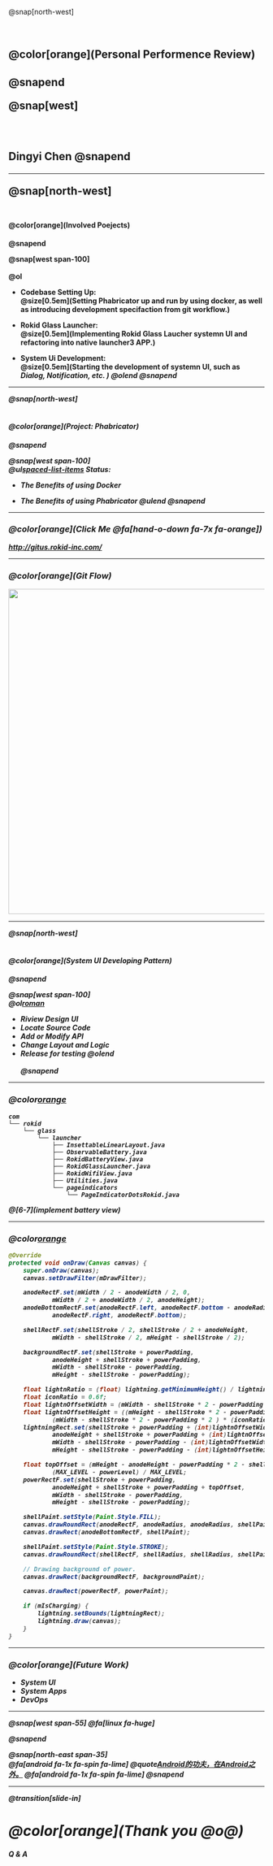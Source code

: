 @snap[north-west]
<br><br><br>
<h2>@color[orange](Personal Performence Review)<h2>
@snapend

@snap[west]
<br><br><br><br>
Dingyi Chen
@snapend

---

@snap[north-west]
<br><br>
<h4>@color[orange](Involved Poejects)<h4>
@snapend

@snap[west span-100]
<br><br>
@ol[](false)
- Codebase Setting Up:<br>@size[0.5em](Setting Phabricator up and run by using docker, as well as introducing development specifaction from git workflow.)

- Rokid Glass Launcher:<br>@size[0.5em](Implementing Rokid Glass Laucher systemn UI and refactoring into native launcher3 APP.)

- System Ui Development:<br>@size[0.5em](Starting the development of systemn UI, such as <i>Dialog<i>, <i>Notification<i>, etc. )
@olend
@snapend
  
---

@snap[north-west]
<br><br>
<h4>@color[orange](Project: Phabricator)<h4>
@snapend

@snap[west span-100]
<br>
@ul[spaced-list-items](false)
**Status:**
  - The Benefits of using Docker

  - The Benefits of using Phabricator
@ulend
@snapend

---

### @color[orange](Click Me @fa[hand-o-down fa-7x fa-orange])

http://gitus.rokid-inc.com/

---

### @color[orange](Git Flow)

<img src="https://wac-cdn.atlassian.com/dam/jcr:61ccc620-5249-4338-be66-94d563f2843c/05%20(2).svg" width="640">

---

@snap[north-west]
<br><br>
<h4>@color[orange](System UI Developing Pattern)<h4>
@snapend

@snap[west span-100]
<br>
@ol[roman](false)
- Riview Design UI
- Locate Source Code
- Add or Modify API
- Change Layout and Logic
- Release for testing
@olend
<br><br>
@snapend

---

### @color[orange](example)

```
com
└── rokid
    └── glass
        └── launcher
            ├── InsettableLinearLayout.java
            ├── ObservableBattery.java
            ├── RokidBatteryView.java
            ├── RokidGlassLauncher.java
            ├── RokidWifiView.java
            ├── Utilities.java
            └── pageindicators
                └── PageIndicatorDotsRokid.java
```

@[6-7](implement battery view)

---
### @color[orange](example)

``` java
@Override
protected void onDraw(Canvas canvas) {
    super.onDraw(canvas);
    canvas.setDrawFilter(mDrawFilter);

    anodeRectF.set(mWidth / 2 - anodeWidth / 2, 0,
            mWidth / 2 + anodeWidth / 2, anodeHeight);
    anodeBottomRectF.set(anodeRectF.left, anodeRectF.bottom - anodeRadius,
            anodeRectF.right, anodeRectF.bottom);

    shellRectF.set(shellStroke / 2, shellStroke / 2 + anodeHeight,
            mWidth - shellStroke / 2, mHeight - shellStroke / 2);

    backgroundRectF.set(shellStroke + powerPadding,
            anodeHeight + shellStroke + powerPadding,
            mWidth - shellStroke - powerPadding,
            mHeight - shellStroke - powerPadding);

    float lightnRatio = (float) lightning.getMinimumHeight() / lightning.getMinimumWidth();
    float iconRatio = 0.6f;
    float lightnOffsetWidth = (mWidth - shellStroke * 2 - powerPadding * 2 ) * (1 - iconRatio) / 2;
    float lightnOffsetHeight = ((mHeight - shellStroke * 2 - powerPadding * 2) -
            (mWidth - shellStroke * 2 - powerPadding * 2 ) * (iconRatio + .2f) * lightnRatio) / 2;
    lightningRect.set(shellStroke + powerPadding + (int)lightnOffsetWidth,
            anodeHeight + shellStroke + powerPadding + (int)lightnOffsetHeight,
            mWidth - shellStroke - powerPadding - (int)lightnOffsetWidth,
            mHeight - shellStroke - powerPadding - (int)lightnOffsetHeight);

    float topOffset = (mHeight - anodeHeight - powerPadding * 2 - shellStroke) *
            (MAX_LEVEL - powerLevel) / MAX_LEVEL;
    powerRectF.set(shellStroke + powerPadding,
            anodeHeight + shellStroke + powerPadding + topOffset,
            mWidth - shellStroke - powerPadding,
            mHeight - shellStroke - powerPadding);

    shellPaint.setStyle(Paint.Style.FILL);
    canvas.drawRoundRect(anodeRectF, anodeRadius, anodeRadius, shellPaint);
    canvas.drawRect(anodeBottomRectF, shellPaint);

    shellPaint.setStyle(Paint.Style.STROKE);
    canvas.drawRoundRect(shellRectF, shellRadius, shellRadius, shellPaint);

    // Drawing background of power.
    canvas.drawRect(backgroundRectF, backgroundPaint);

    canvas.drawRect(powerRectF, powerPaint);

    if (mIsCharging) {
        lightning.setBounds(lightningRect);
        lightning.draw(canvas);
    }
}
```

---

### @color[orange](Future Work)

- System UI
- System Apps
- *DevOps*

---

@snap[west span-55]
@fa[linux fa-huge]

@snapend

@snap[north-east span-35]
<br>
@fa[android fa-1x fa-spin fa-lime]
@quote[Android的功夫，在Android之外。](知乎答主)
@fa[android fa-1x fa-spin fa-lime]
@snapend

---
@transition[slide-in]

# @color[orange](Thank you @o@)

#### Q & A

